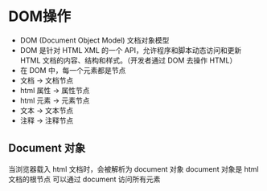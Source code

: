 # DOM操作

- DOM (Document Object Model) 文档对象模型
- DOM 是针对 HTML XML 的一个 API，允许程序和脚本动态访问和更新 HTML 文档的内容、结构和样式。（开发者通过 DOM 去操作 HTML）
- 在 DOM 中，每一个元素都是节点
- 文档 -> 文档节点
- html 属性 -> 属性节点
- html 元素 -> 元素节点
- 文本 -> 文本节点
- 注释 -> 注释节点

## Document 对象

当浏览器载入 html 文档时，会被解析为 document 对象
document 对象是 html 文档的根节点
可以通过 document 访问所有元素

